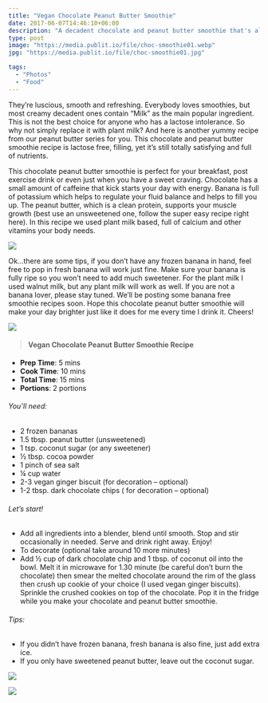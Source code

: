 ```yaml
---
title: "Vegan Chocolate Peanut Butter Smoothie"
date: 2017-06-07T14:46:10+06:00
description: "A decadent chocolate and peanut butter smoothie that's all vegan"
type: post
image: "https://media.publit.io/file/choc-smoothie01.webp"
jpg: "https://media.publit.io/file/choc-smoothie01.jpg"

tags:
  - "Photos"
  - "Food"
---
```


They’re luscious, smooth and refreshing. Everybody loves smoothies, but most creamy decadent ones contain “Milk” as the main popular ingredient. This is not the best choice for anyone who has a lactose intolerance. So why not simply replace it with plant milk?  And here is another yummy recipe from our peanut butter series for you. This chocolate and peanut butter smoothie recipe is lactose free, filling, yet it’s still totally satisfying and full of nutrients.

This chocolate peanut butter smoothie is perfect for your breakfast, post exercise drink or even just when you have a sweet craving. Chocolate has a small amount of caffeine that kick starts your day with energy. Banana is full of potassium which helps to regulate your fluid balance and helps to fill you up. The peanut butter, which is a clean protein, supports your muscle growth (best use an unsweetened one, follow the super easy recipe right here). In this recipe we used plant milk based, full of calcium and other vitamins your body needs.

![](https://media.publit.io/file/choc-smoothie02.webp)

Ok…there are some tips, if you don’t have any frozen banana in hand, feel free to pop in fresh banana will work just fine. Make sure your banana is fully ripe so you won’t need to add much sweetener. For the plant milk I used walnut milk, but any plant milk will work as well. If you are not a banana lover, please stay tuned. We’ll be posting some banana free smoothie recipes soon. Hope this chocolate peanut butter smoothie will make your day brighter just like it does for me every time I drink it. Cheers!

![](https://media.publit.io/file/choc-smoothie03.webp)

>####  Vegan Chocolate Peanut Butter Smoothie Recipe

- **Prep Time**: 5 mins
- **Cook Time**: 10 mins
- **Total Time**: 15 mins
- **Portions**: 2 portions

###### You’ll need:
- 2 frozen bananas
- 1.5 tbsp. peanut butter (unsweetened)
- 1 tsp. coconut sugar (or any sweetener)
- ½ tbsp. cocoa powder
- 1 pinch of sea salt
- ¼ cup water
- 2-3 vegan ginger biscuit (for decoration – optional)
- 1-2 tbsp. dark chocolate chips ( for decoration – optional)

###### Let’s start!
- Add all ingredients into a blender, blend until smooth. Stop and stir occasionally in needed. Serve and drink right away. Enjoy!
- To decorate (optional take around 10 more minutes)
- Add ½ cup of dark chocolate chip and 1 tbsp. of coconut oil into the bowl. Melt it in microwave for 1.30 minute (be careful don’t burn the chocolate) then smear the melted chocolate around the rim of the glass then crush up cookie of your choice (I used vegan ginger biscuits). Sprinkle the crushed cookies on top of the chocolate. Pop it in the fridge while you make your chocolate and peanut butter smoothie.

###### Tips:
- If you didn’t have frozen banana, fresh banana is also fine, just add extra ice.
- If you only have sweetened peanut butter, leave out the coconut sugar.

![](https://media.publit.io/file/choc-smoothie04.webp)

![](https://media.publit.io/file/choc-smoothie05.webp)
